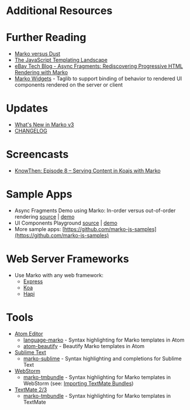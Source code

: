 Additional Resources
====================

# Further Reading

- [Marko versus Dust](http://psteeleidem.com/marko-versus-dust/)
- [The JavaScript Templating Landscape](http://psteeleidem.com/the-javascript-templating-landscape/)
- [eBay Tech Blog - Async Fragments: Rediscovering Progressive HTML Rendering with Marko](http://www.ebaytechblog.com/2014/12/08/async-fragments-rediscovering-progressive-html-rendering-with-marko/)
- [Marko Widgets](https://github.com/marko-js/marko-widgets) - Taglib to support binding of behavior to rendered UI components rendered on the server or client

# Updates

- [What's New in Marko v3](http://markojs.com/docs/marko/what-is-new-marko-v3/)
- [CHANGELOG](https://github.com/marko-js/marko/blob/master/CHANGELOG.md)

# Screencasts

* [KnowThen: Episode 8 – Serving Content in Koajs with Marko](http://knowthen.com/episode-8-serving-content-in-koajs-with-marko/)

# Sample Apps

* Async Fragments Demo using Marko: In-order versus out-of-order rendering [source](https://github.com/marko-js-samples/marko-progressive-rendering) | [demo](https://marko-progressive-rendering.herokuapp.com/)
* UI Components Playground [source](https://github.com/marko-js-samples/ui-components-playground) | [demo](https://ui-components-playground.herokuapp.com/)
* More sample apps: [https://github.com/marko-js-samples](https://github.com/marko-js-samples)

# Web Server Frameworks

* Use Marko with any web framework:
  * [Express](http://markojs.com/docs/marko/express/)
  * [Koa](http://markojs.com/docs/marko/koa/)
  * [Hapi](http://markojs.com/docs/marko/hapi/)


# Tools

* [Atom Editor](https://atom.io/)
    * [language-marko](https://atom.io/packages/language-marko) - Syntax highlighting for Marko templates in Atom
    * [atom-beautify](https://github.com/Glavin001/atom-beautify) - Beautify Marko templates in Atom
* [Sublime Text](http://www.sublimetext.com/)
    * [marko-sublime](https://github.com/merwan7/sublime-marko) - Syntax highlighting and completions for Sublime Text
* [WebStorm](https://www.jetbrains.com/webstorm/)
    * [marko-tmbundle](https://github.com/marko-js/marko-tmbundle) - Syntax highlighting for Marko templates in WebStorm (see: [Importing TextMate Bundles](https://www.jetbrains.com/phpstorm/help/importing-textmate-bundles.html))
* [TextMate 2/3](https://macromates.com/)
    * [marko-tmbundle](https://github.com/marko-js/marko-tmbundle) - Syntax highlighting for Marko templates in TextMate
